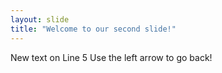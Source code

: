 ```yaml
---
layout: slide
title: "Welcome to our second slide!"
---
```

New text on Line 5
Use the left arrow to go back!
